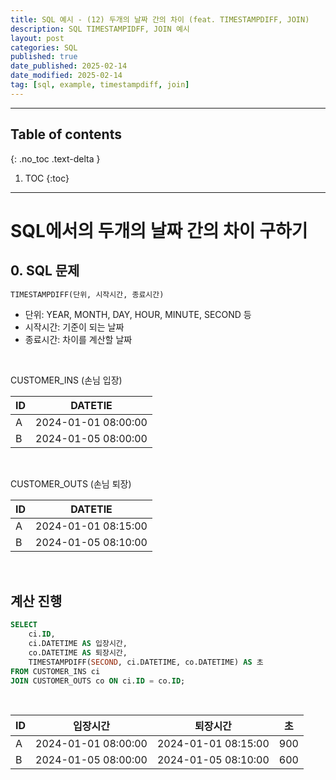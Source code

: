```yaml
---
title: SQL 예시 - (12) 두개의 날짜 간의 차이 (feat. TIMESTAMPDIFF, JOIN)
description: SQL TIMESTAMPIDFF, JOIN 예시
layout: post
categories: SQL
published: true
date_published: 2025-02-14
date_modified: 2025-02-14
tag: [sql, example, timestampdiff, join]
---
```

---
## Table of contents
{: .no_toc .text-delta }

1. TOC
{:toc}
---

<!-- 글의 제목은 #
    나머지 큰 제목은 ##
    이후 나머지는 3개이상 -->

# SQL에서의 두개의 날짜 간의 차이 구하기 

## 0. SQL 문제
```sql
TIMESTAMPDIFF(단위, 시작시간, 종료시간)
```
- 단위: YEAR, MONTH, DAY, HOUR, MINUTE, SECOND 등
- 시작시간: 기준이 되는 날짜
- 종료시간: 차이를 계산할 날짜
<br>

CUSTOMER_INS (손님 입장)

| ID | DATETIE |
| --- | --- |
| A | 2024-01-01 08:00:00
| B | 2024-01-05 08:00:00

<br>

CUSTOMER_OUTS (손님 퇴장)

| ID | DATETIE |
| --- | --- |
| A | 2024-01-01 08:15:00
| B | 2024-01-05 08:10:00

<br>

## 계산 진행
```sql
SELECT 
    ci.ID, 
    ci.DATETIME AS 입장시간, 
    co.DATETIME AS 퇴장시간,
    TIMESTAMPDIFF(SECOND, ci.DATETIME, co.DATETIME) AS 초
FROM CUSTOMER_INS ci
JOIN CUSTOMER_OUTS co ON ci.ID = co.ID;
```
<br>

| ID | 입장시간 | 퇴장시간 | 초 |
| --- | --- | --- | --- |
| A | 2024-01-01 08:00:00 | 2024-01-01 08:15:00 | 900 |
| B | 2024-01-05 08:00:00 | 2024-01-05 08:10:00 | 600 |